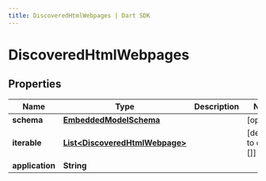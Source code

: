```yaml
---
title: DiscoveredHtmlWebpages | Dart SDK
---
```


# DiscoveredHtmlWebpages

## Properties
Name | Type | Description | Notes
------------ | ------------- | ------------- | -------------
**schema** | [**EmbeddedModelSchema**](EmbeddedModelSchema) |  | [optional] 
**iterable** | [**List\<DiscoveredHtmlWebpage\>**](DiscoveredHtmlWebpage) |  | [default to const []]
**application** | **String** |  | 


